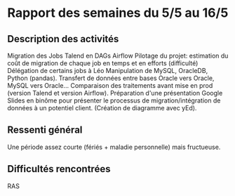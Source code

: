 # Rapport des semaines du 5/5 au 16/5
## Description des activités
Migration des Jobs Talend en DAGs Airflow
Pilotage du projet: estimation du coût de migration de chaque job en temps et en efforts (difficulté)
Délégation de certains jobs à Léo
Manipulation de MySQL, OracleDB, Python (pandas).
Transfert de données entre bases Oracle vers Oracle, MySQL vers Oracle...
Comparaison des traitements avant mise en prod (version Talend et version Airflow).
Préparation d'une présentation Google Slides en binôme pour présenter le processus de migration/intégration de données à un potentiel client. (Création de diagramme avec yEd).

## Ressenti général
Une période assez courte (fériés + maladie personnelle) mais fructueuse.

## Difficultés rencontrées
RAS
